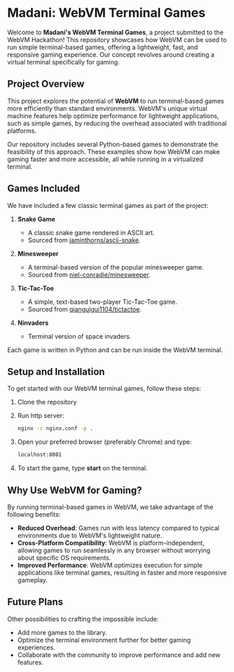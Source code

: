 # Madani: WebVM Terminal Games

Welcome to **Madani's WebVM Terminal Games**, a project submitted to the WebVM Hackathon! This repository showcases how WebVM can be used to run simple terminal-based games, offering a lightweight, fast, and responsive gaming experience. Our concept revolves around creating a virtual terminal specifically for gaming.

## Project Overview

This project explores the potential of **WebVM** to run terminal-based games more efficiently than standard environments. WebVM's unique virtual machine features help optimize performance for lightweight applications, such as simple games, by reducing the overhead associated with traditional platforms. 

Our repository includes several Python-based games to demonstrate the feasibility of this approach. These examples show how WebVM can make gaming faster and more accessible, all while running in a virtualized terminal.

## Games Included

We have included a few classic terminal games as part of the project:

1. **Snake Game**
   - A classic snake game rendered in ASCII art.
   - Sourced from [jaminthorns/ascii-snake](https://github.com/jaminthorns/ascii-snake).

2. **Minesweeper**
   - A terminal-based version of the popular minesweeper game.
   - Sourced from [niel-conradie/minesweeper](https://github.com/niel-conradie/minesweeper).

3. **Tic-Tac-Toe**
   - A simple, text-based two-player Tic-Tac-Toe game.
   - Sourced from [qianguigui1104/tictactoe](https://gist.github.com/qianguigui1104/edb3b11b33c78e5894aad7908c773353).
  
4. **Ninvaders**
   - Terminal version of space invaders.

Each game is written in Python and can be run inside the WebVM terminal.

## Setup and Installation

To get started with our WebVM terminal games, follow these steps:

1. Clone the repository

2. Run http server:
   ```bash
   nginx -c nginx.conf -p .
   
3. Open your preferred browser (preferably Chrome) and type:
   ```bash
   localhost:8081
   
4. To start the game, type **start** on the terminal.
   
## Why Use WebVM for Gaming?

By running terminal-based games in WebVM, we take advantage of the following benefits:

- **Reduced Overhead**: Games run with less latency compared to typical environments due to WebVM's lightweight nature.
- **Cross-Platform Compatibility**: WebVM is platform-independent, allowing games to run seamlessly in any browser without worrying about specific OS requirements.
- **Improved Performance**: WebVM optimizes execution for simple applications like terminal games, resulting in faster and more responsive gameplay.

## Future Plans

Other possibilities to crafting the impossible include:

- Add more games to the library.
- Optimize the terminal environment further for better gaming experiences.
- Collaborate with the community to improve performance and add new features.
